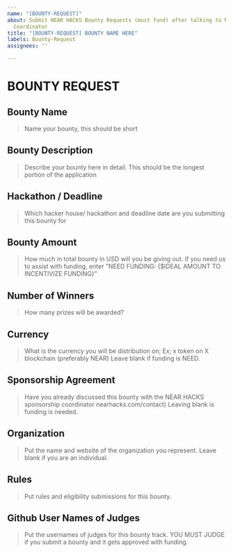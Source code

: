 ```yaml
---
name: "[BOUNTY-REQUEST]"
about: Submit NEAR HACKS Bounty Requests (must fund) after talking to NEAR HACKS Sponsorship
  Coordinator
title: "[BOUNTY-REQUEST] BOUNTY NAME HERE"
labels: Bounty-Request
assignees: ''

---
```


# BOUNTY REQUEST
## Bounty Name
> Name your bounty, this should be short

## Bounty Description
> Describe your bounty here in detail. This should be the longest portion of the application

## Hackathon  / Deadline
> Which hacker house/ hackathon and deadline date are you submitting this bounty for

## Bounty Amount
> How much in total bounty in USD will you be giving out. If you need us to assist with funding, enter "NEED FUNDING: {$IDEAL AMOUNT TO INCENTIVIZE FUNDING}"

## Number of Winners
> How many prizes will be awarded?

## Currency
> What is the currency you will be distribution on; Ex; x token on X blockchain (preferably NEAR) Leave blank if funding is NEED.

## Sponsorship Agreement
> Have you already discussed this bounty with the NEAR HACKS sponsorship coordinator nearhacks.com/contact) Leaving blank is funding is needed.

## Organization
> Put the name and website of the organization you represent. Leave blank if you are an individual.

## Rules
> Put rules and eligibility submissions for this bounty.


## Github User Names of Judges
> Put the usernames of judges for this bounty track. YOU MUST JUDGE if you submit a bounty and it gets approved with funding.
